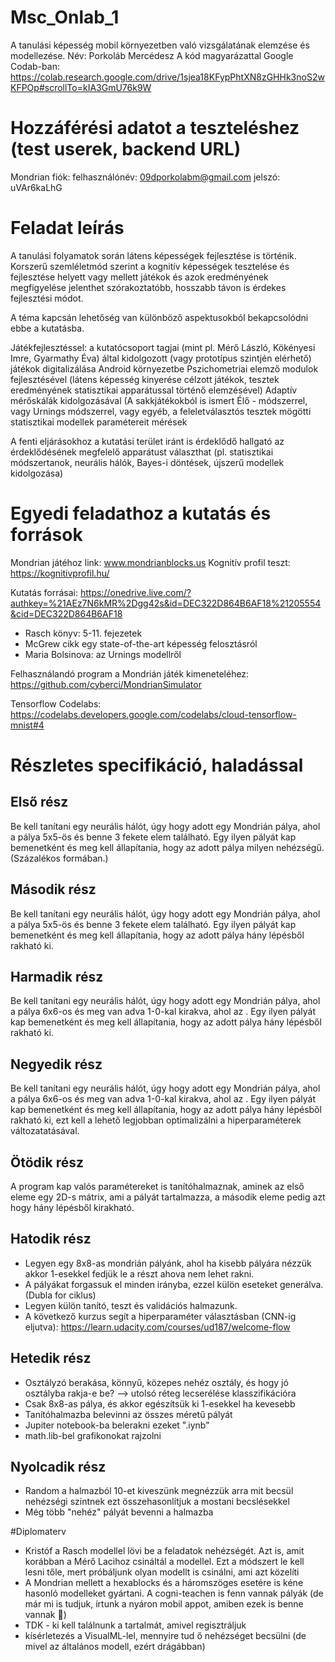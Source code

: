 # Msc_Onlab_1
A tanulási képesség mobil környezetben való vizsgálatának elemzése és modellezése.
Név: Porkoláb Mercédesz
A kód magyarázattal Google Codab-ban:
https://colab.research.google.com/drive/1sjea18KFypPhtXN8zGHHk3noS2wKFPOp#scrollTo=kIA3GmU76k9W
# Hozzáférési adatot a teszteléshez (test userek, backend URL)
Mondrian fiók: felhasználónév: 09dporkolabm@gmail.com
               jelszó: uVAr6kaLhG
# Feladat leírás
A tanulási folyamatok során látens képességek fejlesztése is történik. Korszerű szemléletmód szerint a kognitív képességek tesztelése és fejlesztése helyett vagy mellett játékok és azok eredményének megfigyelése jelenthet szórakoztatóbb, hosszabb távon is érdekes fejlesztési módot.

A téma kapcsán lehetőség van különböző aspektusokból bekapcsolódni ebbe a kutatásba.

Játékfejlesztéssel: a kutatócsoport tagjai (mint pl. Mérő László, Kökényesi Imre, Gyarmathy Éva) által kidolgozott (vagy prototípus szintjén elérhető) játékok digitalizálása Android környezetbe
Pszichometriai elemző modulok fejlesztésével (látens képesség kinyerése célzott játékok, tesztek eredményének statisztikai apparátussal történő elemzésével)
Adaptív mérőskálák kidolgozásával (A sakkjátékokból is ismert Élő - módszerrel, vagy Urnings módszerrel, vagy egyéb, a feleletválasztós tesztek mögötti statisztikai modellek paramétereit mérések
 
A fenti eljárásokhoz a kutatási terület iránt is érdeklődő hallgató az érdeklődésének megfelelő apparátust választhat (pl. statisztikai módszertanok, neurális hálók, Bayes-i döntések, újszerű modellek kidolgozása)
# Egyedi feladathoz a kutatás és források
Mondrian játéhoz link: www.mondrianblocks.us
Kognitív profil teszt:  https://kognitivprofil.hu/ 

Kutatás forrásai: https://onedrive.live.com/?authkey=%21AEz7N6kMR%2Dgg42s&id=DEC322D864B6AF18%21205554&cid=DEC322D864B6AF18

* Rasch könyv: 5-11. fejezetek
* McGrew cikk egy state-of-the-art képesség felosztásról
* Maria Bolsinova: az Urnings modellről

Felhasználandó program a Mondrián játék kimeneteléhez: https://github.com/cyberci/MondrianSimulator

Tensorflow Codelabs: https://codelabs.developers.google.com/codelabs/cloud-tensorflow-mnist#4


# Részletes specifikáció, haladással
## Első rész
Be kell tanítani egy neurális hálót, úgy hogy adott egy Mondrián pálya, ahol a pálya 5x5-ös és benne 3 fekete elem található. Egy ilyen pályát kap bemenetként és meg kell állapítania, hogy az adott pálya milyen nehézségű. (Százalékos formában.)
## Második rész
Be kell tanítani egy neurális hálót, úgy hogy adott egy Mondrián pálya, ahol a pálya 5x5-ös és benne 3 fekete elem található. Egy ilyen pályát kap bemenetként és meg kell állapítania, hogy az adott pálya hány lépésből rakható ki.
## Harmadik rész
Be kell tanítani egy neurális hálót, úgy hogy adott egy Mondrián pálya, ahol a pálya 6x6-os és meg van adva 1-0-kal kirakva, ahol az . Egy ilyen pályát kap bemenetként és meg kell állapítania, hogy az adott pálya hány lépésből rakható ki.
## Negyedik rész
Be kell tanítani egy neurális hálót, úgy hogy adott egy Mondrián pálya, ahol a pálya 6x6-os és meg van adva 1-0-kal kirakva, ahol az . Egy ilyen pályát kap bemenetként és meg kell állapítania, hogy az adott pálya hány lépésből rakható ki, ezt kell a lehető legjobban optimalizálni a hiperparaméterek változatatásával.
## Ötödik rész
A program kap valós paramétereket is tanítóhalmaznak, aminek az első eleme egy 2D-s mátrix, ami a pályát tartalmazza, a második eleme pedig azt hogy hány lépésből kirakható.
## Hatodik rész
* Legyen egy 8x8-as mondrián pályánk, ahol ha kisebb pályára nézzük akkor 1-esekkel fedjük le a részt ahova nem lehet rakni.
* A pályákat forgassuk el minden irányba, ezzel külön eseteket generálva. (Dubla for ciklus)
* Legyen külön tanító, teszt és validációs halmazunk.
* A következő kurzus segít a hiperparaméter választásban (CNN-ig eljutva): https://learn.udacity.com/courses/ud187/welcome-flow
## Hetedik rész
* Osztályzó berakása, könnyű, közepes nehéz osztály, és hogy jó osztályba rakja-e be? --> utolsó réteg lecserélése klasszifikációra
* Csak 8x8-as pálya, és akkor egészítsük ki 1-esekkel ha kevesebb
* Tanítóhalmazba belevinni az összes méretű pályát
* Jupiter notebook-ba belerakni ezeket ".iynb"
* math.lib-bel grafikonokat rajzolni
## Nyolcadik rész
* Random a halmazból 10-et kiveszünk megnézzük arra mit becsül nehézségi szintnek ezt összehasonlítjuk a mostani becslésekkel
* Még több "nehéz" pályát bevenni a halmazba

#Diplomaterv
* Kristóf a Rasch modellel lövi be a feladatok nehézségét. Azt is, amit korábban a Mérő Lacihoz csináltál a modellel. Ezt a módszert le kell lesni tőle, mert próbáljunk olyan modellt is csinálni, ami azt közelíti
* A Mondrian mellett a hexablocks és a háromszöges esetére is kéne hasonló modelleket gyártani. A cogni-teachen is fenn vannak pályák (de már mi is tudjuk, írtunk a nyáron mobil appot, amiben ezek is benne vannak 🙂)
* TDK - ki kell találnunk a tartalmát, amivel regisztráljuk
* kísérletezés a VisualML-lel, mennyire tud ő nehézséget becsülni (de mivel az általános modell, ezért drágábban)
